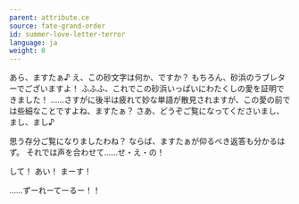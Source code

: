 ```yaml
---
parent: attribute.ce
source: fate-grand-order
id: summer-love-letter-terror
language: ja
weight: 0
---
```


あら、ますたぁ♪
え、この砂文字は何か、ですか？
もちろん、砂浜のラブレターでございますよ！
ふふふ、これでこの砂浜いっぱいにわたくしの愛を証明できました！
……さすがに後半は疲れて妙な単語が散見されますが、この愛の前では些細なことですよね、ますたぁ？
さあ、どうぞご覧になってくださいまし、まし、まし♪

思う存分ご覧になりましたわね？
ならば、ますたぁが仰るべき返答も分かるはず。
それでは声を合わせて……せ・え・の！

して！
あい！
まーす！

……ずーれーてーるー！！
